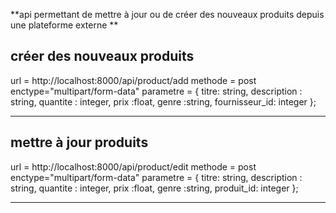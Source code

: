 **api permettant de mettre à jour ou de créer des nouveaux produits depuis une plateforme externe **


## créer des nouveaux produits
 url = http://localhost:8000/api/product/add
 methode = post
 enctype="multipart/form-data"
 parametre = {
 		titre: string,
 		description : string,
 		quantite : integer,
 		prix :float,
 		genre :string, 
 		fournisseur_id: integer
	};

---


## mettre à jour produits
 url = http://localhost:8000/api/product/edit
 methode = post
 enctype="multipart/form-data"
 parametre = {
 		titre: string,
 		description : string,
 		quantite : integer,
 		prix :float,
 		genre :string, 
 		produit_id: integer
	};

---
